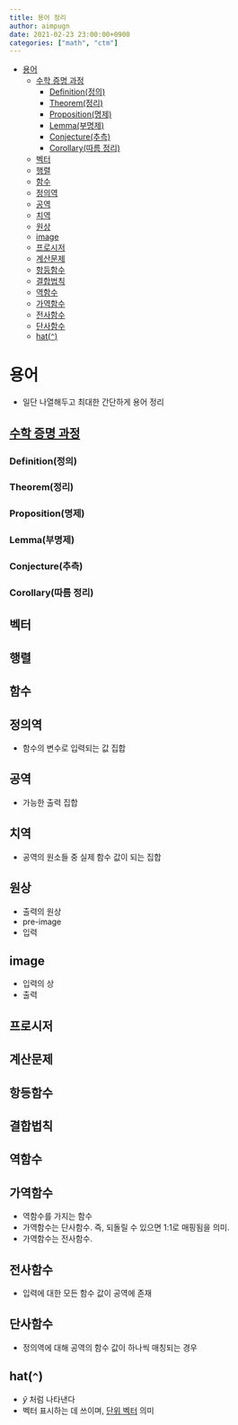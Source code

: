 ```yaml
---
title: 용어 정리
author: aimpugn
date: 2021-02-23 23:00:00+0900
categories: ["math", "ctm"]
---
```


- [용어](#용어)
  - [수학 증명 과정](#수학-증명-과정)
    - [Definition(정의)](#definition정의)
    - [Theorem(정리)](#theorem정리)
    - [Proposition(명제)](#proposition명제)
    - [Lemma(부명제)](#lemma부명제)
    - [Conjecture(추측)](#conjecture추측)
    - [Corollary(따름 정리)](#corollary따름-정리)
  - [벡터](#벡터)
  - [행렬](#행렬)
  - [함수](#함수)
  - [정의역](#정의역)
  - [공역](#공역)
  - [치역](#치역)
  - [원상](#원상)
  - [image](#image)
  - [프로시저](#프로시저)
  - [계산문제](#계산문제)
  - [항등함수](#항등함수)
  - [결합법칙](#결합법칙)
  - [역함수](#역함수)
  - [가역함수](#가역함수)
  - [전사함수](#전사함수)
  - [단사함수](#단사함수)
  - [hat(`^`)](#hat)

# 용어

- 일단 나열해두고 최대한 간단하게 용어 정리

## [수학 증명 과정](https://blog.naver.com/sw4r/221004492357)

### Definition(정의)

### Theorem(정리)

### Proposition(명제)

### Lemma(부명제)

### Conjecture(추측)

### Corollary(따름 정리)

## 벡터

## 행렬

## 함수

## 정의역

- 함수의 변수로 입력되는 값 집합

## 공역

- 가능한 출력 집합

## 치역

- 공역의 원소들 중 실제 함수 값이 되는 집합

## 원상

- 출력의 원상
- pre-image
- 입력

## image

- 입력의 상
- 출력

## 프로시저

## 계산문제

## 항등함수

## 결합법칙

## 역함수

## 가역함수

- 역함수를 가지는 함수
- 가역함수는 단사함수. 즉, 되돌릴 수 있으면 1:1로 매핑됨을 의미.
- 가역함수는 전사함수.

## 전사함수

- 입력에 대한 모든 함수 값이 공역에 존재

## 단사함수

- 정의역에 대해 공역의 함수 값이 하나씩 매칭되는 경우

## hat(`^`)

- $\hat{y}$ 처럼 나타낸다
- 벡터 표시하는 데 쓰이며, [단위 벡터](https://m.blog.naver.com/njinka/220863638942) 의미

